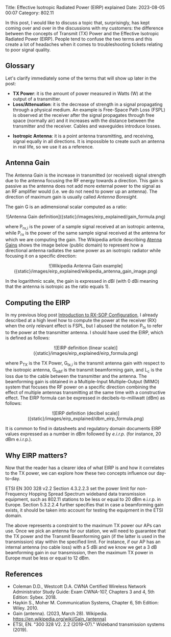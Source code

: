 Title: Effective Isotropic Radiated Power (EIRP) explained
Date: 2023-08-05 00:07
Category: 802.11

In this post, I would like to discuss a topic that, surprisingly, has kept
coming over and over in the discussions with my customers: the difference
between the concepts of Transmit (TX) Power and the Effective Isotropic
Radiated Power (EIRP). People tend to confuse the two terms and this
create a lot of headaches when it comes to troubleshooting tickets relating to
poor signal quality.

## Glossary

Let's clarify immediately some of the terms that will show up later in the post:

- **TX Power**: it is the amount of power measured in Watts (W) at the output 
   of a transmitter.
- **Loss/Attenuation**: it is the decrease of strength in a signal propagating
  through a physical medium. An example is Free-Space Path Loss (FSPL) is
  observed at the receiver after the signal propagates through free space
  (normally air) and it increases with the distance between the transmitter and 
  the receiver. Cables and waveguides introduce losses.
<!-- - **Intentional Radiator** (IR): as defined in the FCC Code of Federal
  Regulations (CFR) Part 15, an IR is a device that _intentionally_ generates and
  emits radio frequency energy by radiation or induction. This broad definition 
  is better understood by negation. Something that emits RF
  energy as a byproduct of its internal operations without explicitly being
  designed to do so does not qualify as an IR. An Access Point (AP) is an IR, 
  while a rotating coil generating in a factory causing interference is not an IR. -->
- **Isotropic Antenna**: it is a point antenna transmitting, and receiving, 
  signal equally in all directions. It is impossible to create such 
  an antenna in real life, so we use it as a reference.



## Antenna Gain

The Antenna Gain is the increase in transmitted (or received) signal
strength due to the antenna focusing the RF energy towards a direction. 
This gain is passive as the antenna does not add more external power to the
signal as an RF amplifier would (i.e. we do not need to power up an antenna). 
The direction of maximum gain is usually called _Antenna Boresight_. 

The gain G is an adimensional scalar computed as a ratio:

<!-- 
    https://latexeditor.lagrida.com/
    G = \frac{P_{rx}}{P_{rx,i}}
-->

<center>
    ![Antenna Gain definition]({static}/images/eirp_explained/gain_formula.png)
</center>

where P<sub>rx,i</sub> is the power of a sample signal received at an isotropic
antenna, while P<sub>rx</sub> is the power of the same sample signal received
at the antenna for which we are computing the gain. The Wikipedia article 
describing [Atenna Gains](https://en.wikipedia.org/wiki/Gain_(antenna)) 
shows the image below (public domain) to represent how a directional antenna
radiates the same power as an isotropic radiator while focusing it on a specific
direction:

<!-- https://upload.wikimedia.org/wikipedia/commons/thumb/3/39/Antenna_directive_gain_diagram.svg/2560px-Antenna_directive_gain_diagram.svg.png -->

<center>
    ![Wikipedia Antenna Gain example]({static}/images/eirp_explained/wikipedia_antenna_gain_image.png)
</center>

In the logarithmic scale, the gain is expressed in _dBi_ (with 0 dBi meaning
that the antenna is isotropic as the ratio equals 1).

## Computing the EIRP

In my previous blog post [Introduction to RX-SOP Configuration](https://castogio.github.io/introduction-to-rx-sop-configuration.html), I already described at a high level how to compute the power at the
receiver (RX) when the only relevant effect is FSPL, but I abused the 
notation P<sub>tx</sub> to refer to the power at the transmitter antenna.
I should have used the EIRP, which is defined as follows:

<!-- 
    https://latexeditor.lagrida.com/
    EIRP=\frac{P_{TX}*G_{tx,i}*G_{txbf}}{L_c} 
-->

<center>
    ![EIRP definition (linear scale)]({static}/images/eirp_explained/eirp_formula.png)
</center>

where P<sub>TX</sub> is the TX Power, G<sub>tx,i</sub> is the transmit antenna
gain with respect to the isotropic antenna, G<sub>txbf</sub> is the transmit 
beamforming gain, and L<sub>c</sub> is the loss due to the cable between the 
transmitter and the antenna. The beamforming gain is obtained in a 
Multiple-Input Multiple-Output (MIMO) system that focuses the RF power on a specific direction
combining the effect of multiple antennas transmitting at the same time with a 
constructive effect.
The EIRP formula can be expressed in decibels-to-milliwatt (dBm)
as follows:

<!-- EIRP~(dBm) = P_{TX}~(dBm)~+~G_{tx}~(dBi)~+~G_{txbf}~(dB)~-~L_c~(dB) -->
<center>
    ![EIRP definition (decibel scale)]({static}/images/eirp_explained/dbm_eirp_formula.png)
</center>

It is common to find in datasheets and regulatory domain documents EIRP values
expressed as a number in dBm followed by _e.i.r.p._ (for instance, 20 dBm e.i.r.p.).

## Why EIRP matters?

Now that the reader has a clearer idea of what EIRP is and how it correlates to
the TX power, we can explore how these two concepts influence our day-to-day. 

ETSI EN 300 328 v2.2 Section 4.3.2.2.3 set the power limit for 
non-Frequency Hopping Spread Spectrum wideband data transmission equipment, such
as 802.11 stations to be less or equal to 20 dBm e.i.r.p. in Europe. Section 5.3.2.2.4 
further specifies that in case a beamforming gain exists, it should be taken
into account for testing the equipment in the ETSI domain.

The above represents a constraint to the maximum TX power our APs can use.
Once we pick an antenna for our station, we will need to guarantee that the TX
power and the Transmit Beamforming gain (if the latter is used in the transmission)
stay within the specified limit. For instance, if our AP has an internal
antenna (no cable loss) with a 5 dBi and we know we get a 3 dB beamforming gain in our transmission,
then the maximum TX power in Europe must be less or equal to 12 dBm.


## References
- Coleman D.D., Westcott D.A. CWNA Certified Wireless Network Administrator
  Study Guide: Exam CWNA-107, Chapters 3 and 4, 5th Edition: Sybex. 2018.
- Haykin S., Moher M. Communication Systems, Chapter 6, 5th Edition: Wiley. 2010.
- Gain (antenna). (2023, March 28). Wikipedia. https://en.wikipedia.org/wiki/Gain_(antenna)
- ETSI, EN. "300 328 V2. 2.2 (2019-07)." Wideband transmission systems (2019).
